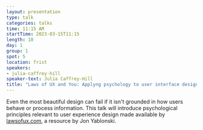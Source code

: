 ```yaml
---
layout: presentation
type: talk
categories: talks
time: 11:15 AM
startTime: 2023-03-15T11:15
length: 10
day: 1
group: 1
spot: 5
location: frist
speakers:
- julia-caffrey-hill
speaker-text: Julia Caffrey-Hill
title: "Laws of UX and You: Applyng psychology to user interface design"
---
```

Even the most beautiful design can fail if it isn't grounded in how users behave or process information. This talk will introduce psychological principles relevant to user experience design made available by [lawsofux.com](https://lawsofux.com/), a resource by Jon Yablonski.
